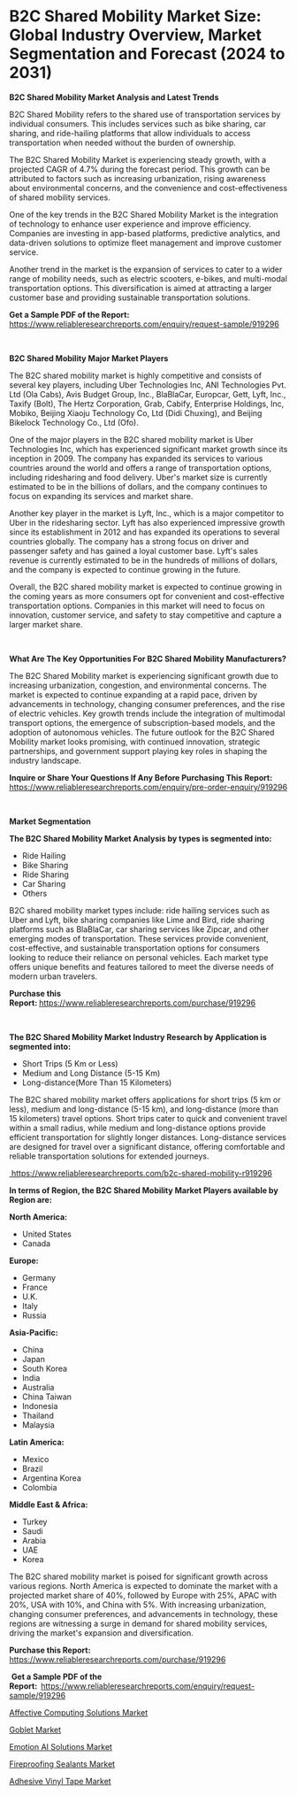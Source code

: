 <p><h1>B2C Shared Mobility Market Size: Global Industry Overview, Market Segmentation and Forecast (2024 to 2031)</h1></p><p><strong>B2C Shared Mobility Market Analysis and Latest Trends</strong></p>
<p><p>B2C Shared Mobility refers to the shared use of transportation services by individual consumers. This includes services such as bike sharing, car sharing, and ride-hailing platforms that allow individuals to access transportation when needed without the burden of ownership. </p><p>The B2C Shared Mobility Market is experiencing steady growth, with a projected CAGR of 4.7% during the forecast period. This growth can be attributed to factors such as increasing urbanization, rising awareness about environmental concerns, and the convenience and cost-effectiveness of shared mobility services. </p><p>One of the key trends in the B2C Shared Mobility Market is the integration of technology to enhance user experience and improve efficiency. Companies are investing in app-based platforms, predictive analytics, and data-driven solutions to optimize fleet management and improve customer service. </p><p>Another trend in the market is the expansion of services to cater to a wider range of mobility needs, such as electric scooters, e-bikes, and multi-modal transportation options. This diversification is aimed at attracting a larger customer base and providing sustainable transportation solutions.</p></p>
<p><strong>Get a Sample PDF of the Report:&nbsp;</strong> <a href="https://www.reliableresearchreports.com/enquiry/request-sample/919296">https://www.reliableresearchreports.com/enquiry/request-sample/919296</a></p>
<p>&nbsp;</p>
<p><strong>B2C Shared Mobility Major Market Players</strong></p>
<p><p>The B2C shared mobility market is highly competitive and consists of several key players, including Uber Technologies Inc, ANI Technologies Pvt. Ltd (Ola Cabs), Avis Budget Group, Inc., BlaBlaCar, Europcar, Gett, Lyft, Inc., Taxify (Bolt), The Hertz Corporation, Grab, Cabify, Enterprise Holdings, Inc, Mobiko, Beijing Xiaoju Technology Co, Ltd (Didi Chuxing), and Beijing Bikelock Technology Co., Ltd (Ofo).</p><p>One of the major players in the B2C shared mobility market is Uber Technologies Inc, which has experienced significant market growth since its inception in 2009. The company has expanded its services to various countries around the world and offers a range of transportation options, including ridesharing and food delivery. Uber's market size is currently estimated to be in the billions of dollars, and the company continues to focus on expanding its services and market share.</p><p>Another key player in the market is Lyft, Inc., which is a major competitor to Uber in the ridesharing sector. Lyft has also experienced impressive growth since its establishment in 2012 and has expanded its operations to several countries globally. The company has a strong focus on driver and passenger safety and has gained a loyal customer base. Lyft's sales revenue is currently estimated to be in the hundreds of millions of dollars, and the company is expected to continue growing in the future.</p><p>Overall, the B2C shared mobility market is expected to continue growing in the coming years as more consumers opt for convenient and cost-effective transportation options. Companies in this market will need to focus on innovation, customer service, and safety to stay competitive and capture a larger market share.</p></p>
<p>&nbsp;</p>
<p><strong>What Are The Key Opportunities For B2C Shared Mobility Manufacturers?</strong></p>
<p><p>The B2C Shared Mobility market is experiencing significant growth due to increasing urbanization, congestion, and environmental concerns. The market is expected to continue expanding at a rapid pace, driven by advancements in technology, changing consumer preferences, and the rise of electric vehicles. Key growth trends include the integration of multimodal transport options, the emergence of subscription-based models, and the adoption of autonomous vehicles. The future outlook for the B2C Shared Mobility market looks promising, with continued innovation, strategic partnerships, and government support playing key roles in shaping the industry landscape.</p></p>
<p><strong>Inquire or Share Your Questions If Any Before Purchasing This Report:</strong> <a href="https://www.reliableresearchreports.com/enquiry/pre-order-enquiry/919296">https://www.reliableresearchreports.com/enquiry/pre-order-enquiry/919296</a></p>
<p>&nbsp;</p>
<p><strong>Market Segmentation</strong></p>
<p><strong>The B2C Shared Mobility Market Analysis by types is segmented into:</strong></p>
<p><ul><li>Ride Hailing</li><li>Bike Sharing</li><li>Ride Sharing</li><li>Car Sharing</li><li>Others</li></ul></p>
<p><p>B2C shared mobility market types include: ride hailing services such as Uber and Lyft, bike sharing companies like Lime and Bird, ride sharing platforms such as BlaBlaCar, car sharing services like Zipcar, and other emerging modes of transportation. These services provide convenient, cost-effective, and sustainable transportation options for consumers looking to reduce their reliance on personal vehicles. Each market type offers unique benefits and features tailored to meet the diverse needs of modern urban travelers.</p></p>
<p><strong>Purchase this Report:&nbsp;</strong><a href="https://www.reliableresearchreports.com/purchase/919296">https://www.reliableresearchreports.com/purchase/919296</a></p>
<p>&nbsp;</p>
<p><strong>The B2C Shared Mobility Market Industry Research by Application is segmented into:</strong></p>
<p><ul><li>Short Trips (5 Km or Less)</li><li>Medium and Long Distance (5-15 Km)</li><li>Long-distance(More Than 15 Kilometers)</li></ul></p>
<p><p>The B2C shared mobility market offers applications for short trips (5 km or less), medium and long-distance (5-15 km), and long-distance (more than 15 kilometers) travel options. Short trips cater to quick and convenient travel within a small radius, while medium and long-distance options provide efficient transportation for slightly longer distances. Long-distance services are designed for travel over a significant distance, offering comfortable and reliable transportation solutions for extended journeys.</p></p>
<p><a href="https://www.reliableresearchreports.com/b2c-shared-mobility-r919296">&nbsp;https://www.reliableresearchreports.com/b2c-shared-mobility-r919296</a></p>
<p><strong>In terms of Region, the B2C Shared Mobility Market Players available by Region are:</strong></p>
<p>
    <p> <strong> North America: </strong>
        <ul>
            <li>United States</li>
            <li>Canada</li>
        </ul>
        </p> 
    <p> <strong> Europe: </strong>
        <ul>
            <li>Germany</li>
            <li>France</li>
            <li>U.K.</li>
            <li>Italy</li>
            <li>Russia</li>
        </ul>
        </p> 
    <p> <strong> Asia-Pacific: </strong>
        <ul>
            <li>China</li>
            <li>Japan</li>
            <li>South Korea</li>
            <li>India</li>
            <li>Australia</li>
            <li>China Taiwan</li>
            <li>Indonesia</li>
            <li>Thailand</li>
            <li>Malaysia</li>
        </ul>
        </p> 
    <p> <strong> Latin America: </strong>
        <ul>
            <li>Mexico</li>
            <li>Brazil</li>
            <li>Argentina Korea</li>
            <li>Colombia</li>
        </ul>
        </p> 
    <p> <strong> Middle East & Africa: </strong>
        <ul>
            <li>Turkey</li>
            <li>Saudi</li>
            <li>Arabia</li>
            <li>UAE</li>
            <li>Korea</li>
        </ul>
    </p>
    </p>
<p><p>The B2C shared mobility market is poised for significant growth across various regions. North America is expected to dominate the market with a projected market share of 40%, followed by Europe with 25%, APAC with 20%, USA with 10%, and China with 5%. With increasing urbanization, changing consumer preferences, and advancements in technology, these regions are witnessing a surge in demand for shared mobility services, driving the market's expansion and diversification.</p></p>
<p><strong>Purchase this Report: </strong><a href="https://www.reliableresearchreports.com/purchase/919296">https://www.reliableresearchreports.com/purchase/919296</a></p>
<p>&nbsp;<strong>Get a Sample PDF of the Report:&nbsp;&nbsp;</strong><a href="https://www.reliableresearchreports.com/enquiry/request-sample/919296">https://www.reliableresearchreports.com/enquiry/request-sample/919296</a></p>
<p><strong></strong></p>
<p><p><a href="https://github.com/gcimaudf65/Market-Research-Report-List-2/blob/main/affective-computing-solutions-market.md">Affective Computing Solutions Market</a></p><p><a href="https://www.linkedin.com/pulse/insights-goblet-market-size-which-expanding-143-cagr-from-e2ghe?trackingId=Kk6P06yASDypQjhetxrI1Q%3D%3D">Goblet Market</a></p><p><a href="https://github.com/sardarp081/Market-Research-Report-List-2/blob/main/emotion-ai-solutions-market.md">Emotion AI Solutions Market</a></p><p><a href="https://www.linkedin.com/pulse/global-fireproofing-sealants-market-size-expected-experience-qc4sf?trackingId=P%2BXj5JzYR1C%2BHkkCG%2FUHuA%3D%3D">Fireproofing Sealants Market</a></p><p><a href="https://www.linkedin.com/pulse/navigating-global-adhesive-vinyl-tape-market-landscape-trends-x5mqc?trackingId=yrGF3ohpTDqcRH7AZ5%2FgdA%3D%3D">Adhesive Vinyl Tape Market</a></p></p>